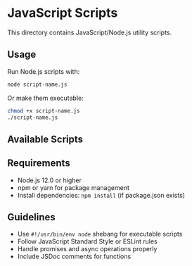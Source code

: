 # JavaScript Scripts

This directory contains JavaScript/Node.js utility scripts.

## Usage

Run Node.js scripts with:
```bash
node script-name.js
```

Or make them executable:
```bash
chmod +x script-name.js
./script-name.js
```

## Available Scripts

<!-- Add your JavaScript scripts here with descriptions -->

## Requirements

- Node.js 12.0 or higher
- npm or yarn for package management
- Install dependencies: `npm install` (if package.json exists)

## Guidelines

- Use `#!/usr/bin/env node` shebang for executable scripts
- Follow JavaScript Standard Style or ESLint rules
- Handle promises and async operations properly
- Include JSDoc comments for functions
